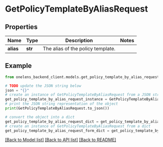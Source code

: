# GetPolicyTemplateByAliasRequest


## Properties

Name | Type | Description | Notes
------------ | ------------- | ------------- | -------------
**alias** | **str** | The alias of the policy template. | 

## Example

```python
from onelens_backend_client.models.get_policy_template_by_alias_request import GetPolicyTemplateByAliasRequest

# TODO update the JSON string below
json = "{}"
# create an instance of GetPolicyTemplateByAliasRequest from a JSON string
get_policy_template_by_alias_request_instance = GetPolicyTemplateByAliasRequest.from_json(json)
# print the JSON string representation of the object
print(GetPolicyTemplateByAliasRequest.to_json())

# convert the object into a dict
get_policy_template_by_alias_request_dict = get_policy_template_by_alias_request_instance.to_dict()
# create an instance of GetPolicyTemplateByAliasRequest from a dict
get_policy_template_by_alias_request_form_dict = get_policy_template_by_alias_request.from_dict(get_policy_template_by_alias_request_dict)
```
[[Back to Model list]](../README.md#documentation-for-models) [[Back to API list]](../README.md#documentation-for-api-endpoints) [[Back to README]](../README.md)


